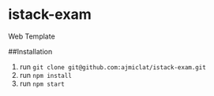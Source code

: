 # istack-exam
Web Template

##Installation
1. run `git clone git@github.com:ajmiclat/istack-exam.git`
2. run `npm install`
3. run `npm start`
